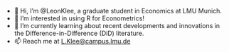 - 👋 Hi, I’m @LeonKlee, a graduate student in Economics at LMU Munich.
- 👀 I’m interested in using R for Econometrics!
- 🌱 I’m currently learning about recent developments and innovations in the Difference-in-Difference (DiD) literature.
- 📫 Reach me at L.Klee@campus.lmu.de

<!---
LeonKlee/LeonKlee is a ✨ special ✨ repository because its `README.md` (this file) appears on your GitHub profile.
You can click the Preview link to take a look at your changes.
--->
